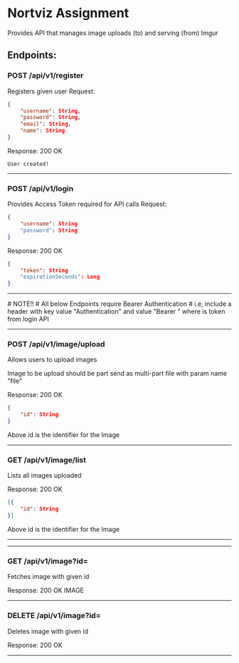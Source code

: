 # Nortviz Assignment

Provides API that manages image uploads (to) and serving (from) Imgur


## Endpoints:


### POST /api/v1/register
Registers given user
Request:
```json
{
    "username": String,
    "password": String,
    "email": String,
    "name": String
}
```
Response:
200 OK
```
User created!
```
<hr>

### POST /api/v1/login
Provides Access Token required for API calls
Request:
```json
{
    "username": String
    "password": String
}
```
Response:
200 OK
```json
{
    "token": String
    "expirationSeconds": Long
}
```
<hr>
# NOTE!!
# All below Endpoints require Bearer Authentication
# i.e, include a header with key value "Authentication" and value "Bearer <Access_Token>" where <Access_Token> is token from login API
<hr>

### POST /api/v1/image/upload
Allows users to upload images

Image to be upload should be part send as multi-part file with param name "file"

Response:
200 OK
```json
{
    "id": String
}
```
Above id is the identifier for the Image
<hr>

### GET /api/v1/image/list
Lists all images uploaded

Response:
200 OK
```json
[{
    "id": String
}]
```
Above id is the identifier for the Image
<hr>

<hr>

### GET /api/v1/image?id=<id>
Fetches image with given id

Response:
200 OK
IMAGE
<hr>

### DELETE /api/v1/image?id=<id>
Deletes image with given id

Response:
200 OK
<hr>

